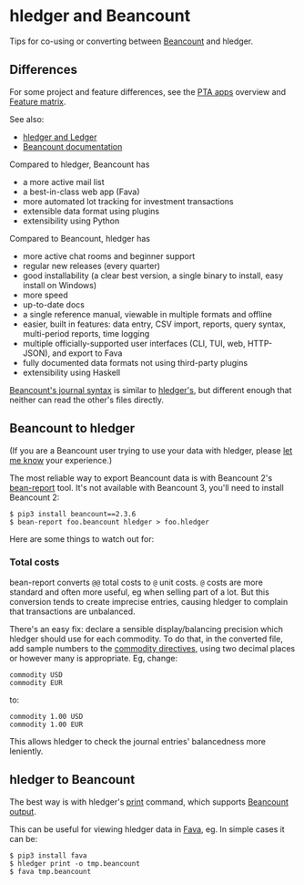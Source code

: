 # hledger and Beancount

<div class=pagetoc>

<!-- toc -->
</div>

Tips for co-using or converting between [Beancount](https://beancount.github.io) and hledger.

## Differences

For some project and feature differences,
see the [PTA apps](https://plaintextaccounting.org/#pta-apps) overview
and [Feature matrix](https://plaintextaccounting.org/#feature-matrix).

See also:
- [hledger and Ledger](ledger.md)
- [Beancount documentation](https://beancount.github.io/docs)

Compared to hledger, Beancount has

- a more active mail list
- a best-in-class web app (Fava)
- more automated lot tracking for investment transactions
- extensible data format using plugins
- extensibility using Python

Compared to Beancount, hledger has

- more active chat rooms and beginner support
- regular new releases (every quarter)
- good installability (a clear best version, a single binary to install, easy install on Windows)
- more speed
- up-to-date docs
- a single reference manual, viewable in multiple formats and offline
- easier, built in features: data entry, CSV import, reports, query syntax, multi-period reports, time logging
- multiple officially-supported user interfaces (CLI, TUI, web, HTTP-JSON), and export to Fava
- fully documented data formats not using third-party plugins
- extensibility using Haskell

[Beancount's journal syntax](https://beancount.github.io/docs/beancount_language_syntax.html) is similar to 
[hledger's](hledger.md#journal),
but different enough that neither can read the other's files directly.


## Beancount to hledger

(If you are a Beancount user trying to use your data with hledger,
please [let me know](support.md) your experience.)

The most reliable way to export Beancount data is with 
Beancount 2's [bean-report](https://beancount.github.io/docs/running_beancount_and_generating_reports.html#bean-report) tool.
It's not available with Beancount 3, you'll need to install Beancount 2:
```
$ pip3 install beancount==2.3.6
$ bean-report foo.beancount hledger > foo.hledger
```

Here are some things to watch out for:

### Total costs

bean-report converts `@@` total costs to `@` unit costs.
`@` costs are more standard and often more useful, eg when selling part of a lot.
But this conversion tends to create imprecise entries, causing hledger to complain that transactions are unbalanced.

There's an easy fix: declare a sensible display/balancing precision which hledger should use for each commodity.
To do that, in the converted file, add sample numbers to the [commodity directives](https://hledger.org/hledger.html#commodity-directive),
using two decimal places or however many is appropriate. Eg, change:
```journal
commodity USD
commodity EUR
```
to:
```journal
commodity 1.00 USD
commodity 1.00 EUR
```
This allows hledger to check the journal entries' balancedness more leniently.

## hledger to Beancount

The best way is with hledger's [print](hledger.md#print) command, which supports [Beancount output](hledger.md#beancount-output).

This can be useful for viewing hledger data in [Fava](https://beancount.github.io/fava/), eg.
In simple cases it can be:
```
$ pip3 install fava
$ hledger print -o tmp.beancount
$ fava tmp.beancount
```

